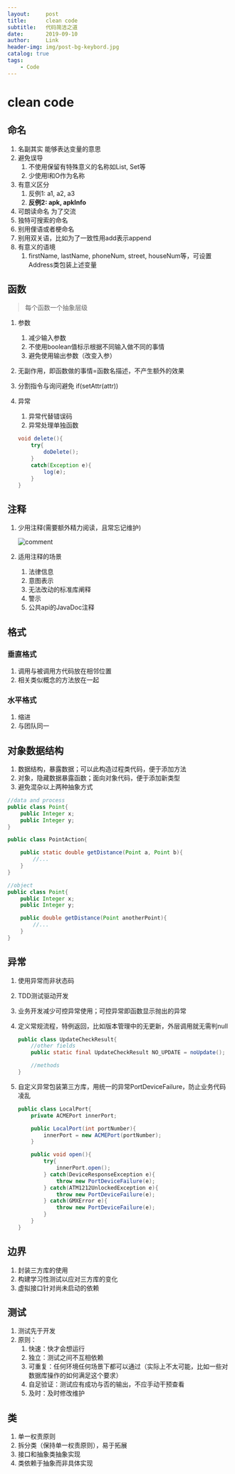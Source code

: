 ```yaml
---
layout:     post
title:      clean code
subtitle:   代码简洁之道
date:       2019-09-10
author:     Link
header-img: img/post-bg-keybord.jpg
catalog: true
tags:
    - Code
---
```

# clean code

## 命名

1. 名副其实
   能够表达变量的意思
2. 避免误导
   1. 不使用保留有特殊意义的名称如List, Set等
   2. 少使用l和O作为名称
3. 有意义区分
   1. 反例1: a1, a2, a3
   2. **反例2: apk, apkInfo**
4. 可朗读命名
   为了交流
5. 独特可搜索的命名
6. 别用俚语或者梗命名
7. 别用双关语，比如为了一致性用add表示append
8. 有意义的语境
   1. firstName, lastName, phoneNum, street, houseNum等，可设置Address类包装上述变量

## 函数

> 每个函数一个抽象层级

1. 参数
   1. 减少输入参数
   2. 不使用boolean值标示根据不同输入做不同的事情
   3. 避免使用输出参数（改变入参）
2. 无副作用，即函数做的事情=函数名描述，不产生额外的效果
3. 分割指令与询问避免 if(setAttr(attr))
4. 异常
   1. 异常代替错误码
   2. 异常处理单独函数

   ```java
   void delete(){
       try{
           doDelete();
       }
       catch(Exception e){
           log(e);
       }
   }
   ```

## 注释

1. 少用注释(需要额外精力阅读，且常忘记维护)

    ![comment](../img/bad_comment.jpg)

2. 适用注释的场景
   1. 法律信息
   2. 意图表示
   3. 无法改动的标准库阐释
   4. 警示
   5. 公共api的JavaDoc注释

## 格式

### 垂直格式

1. 调用与被调用方代码放在相邻位置
2. 相关类似概念的方法放在一起

### 水平格式

1. 缩进
2. 与团队同一

## 对象数据结构

1. 数据结构，暴露数据；可以此构造过程类代码，便于添加方法
2. 对象，隐藏数据暴露函数；面向对象代码，便于添加新类型
3. 避免混杂以上两种抽象方式

```java
//data and process
public class Point{
    public Integer x;
    public Integer y;
}

public class PointAction{

    public static double getDistance(Point a, Point b){
        //...
    }
}

//object
public class Point{
    public Integer x;
    public Integer y;

    public double getDistance(Point anotherPoint){
        //...
    }
}
```

## 异常

1. 使用异常而非状态码
2. TDD测试驱动开发
3. 业务开发减少可控异常使用；可控异常即函数显示抛出的异常
4. 定义常规流程，特例返回，比如版本管理中的无更新，外层调用就无需判null

    ```java
    public class UpdateCheckResult{
        //other fields
        public static final UpdateCheckResult NO_UPDATE = noUpdate();

        //methods
    }
    ```

5. 自定义异常包装第三方库，用统一的异常PortDeviceFailure，防止业务代码凌乱

    ```java
    public class LocalPort{
        private ACMEPort innerPort;

        public LocalPort(int portNumber){
            innerPort = new ACMEPort(portNumber);
        }

        public void open(){
            try{
                innerPort.open();
            } catch(DeviceResponseException e){
                throw new PortDeviceFailure(e);
            } catch(ATM1212UnlockedException e){
                throw new PortDeviceFailure(e);
            } catch(GMXError e){
                throw new PortDeviceFailure(e);
            }
        }
    }
    ```

## 边界

1. 封装三方库的使用
2. 构建学习性测试以应对三方库的变化
3. 虚拟接口针对尚未启动的依赖

## 测试

1. 测试先于开发
2. 原则：
   1. 快速：快才会想运行
   2. 独立：测试之间不互相依赖
   3. 可重复：任何环境任何场景下都可以通过（实际上不太可能，比如一些对数据库操作的如何满足这个要求）
   4. 自足验证：测试应有成功与否的输出，不应手动干预查看
   5. 及时：及时修改维护

## 类

1. 单一权责原则
2. 拆分类（保持单一权责原则），易于拓展
3. 接口和抽象类抽象实现
4. 类依赖于抽象而非具体实现

